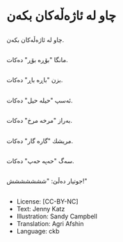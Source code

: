 # چاو لە ئاژەڵەكان بكەن

##
چاو لە ئاژەڵەكان بكەن.

##
مانگا "بۆڕە بۆڕ" دەكات.

##
بزن "باڕە باڕ" دەكات.

##
ئەسپ  "حیلە حیل" دەكات.

##
بەراز "مرخە مرخ" دەكات.

##
مریشك "گارە گار" دەكات.

##
سەگ "حەپە حەپ" دەكات.

##
جوتیار دەڵێ: "ششششششش!"

##
* License: [CC-BY-NC]
* Text: Jenny Katz
* Illustration: Sandy Campbell
* Translation: Agri Afshin
* Language: ckb

